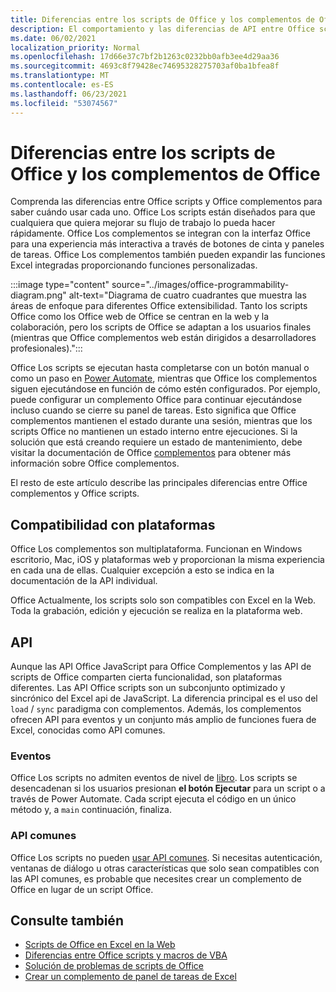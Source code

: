 ```yaml
---
title: Diferencias entre los scripts de Office y los complementos de Office
description: El comportamiento y las diferencias de API entre Office scripts y Office complementos.
ms.date: 06/02/2021
localization_priority: Normal
ms.openlocfilehash: 17d66e37c7bf2b1263c0232bb0afb3ee4d29aa36
ms.sourcegitcommit: 4693c8f79428ec74695328275703af0ba1bfea8f
ms.translationtype: MT
ms.contentlocale: es-ES
ms.lasthandoff: 06/23/2021
ms.locfileid: "53074567"
---
```

# <a name="differences-between-office-scripts-and-office-add-ins"></a>Diferencias entre los scripts de Office y los complementos de Office

Comprenda las diferencias entre Office scripts y Office complementos para saber cuándo usar cada uno. Office Los scripts están diseñados para que cualquiera que quiera mejorar su flujo de trabajo lo pueda hacer rápidamente. Office Los complementos se integran con la interfaz Office para una experiencia más interactiva a través de botones de cinta y paneles de tareas. Office Los complementos también pueden expandir las funciones Excel integradas proporcionando funciones personalizadas.

:::image type="content" source="../images/office-programmability-diagram.png" alt-text="Diagrama de cuatro cuadrantes que muestra las áreas de enfoque para diferentes Office extensibilidad. Tanto los scripts Office como los Office web de Office se centran en la web y la colaboración, pero los scripts de Office se adaptan a los usuarios finales (mientras que Office complementos web están dirigidos a desarrolladores profesionales).":::

Office Los scripts se ejecutan hasta completarse con un botón manual o como un paso en [Power Automate](https://flow.microsoft.com/), mientras que Office los complementos siguen ejecutándose en función de cómo estén configurados. Por ejemplo, puede configurar un complemento Office para continuar ejecutándose incluso cuando se cierre su panel de tareas. Esto significa que Office complementos mantienen el estado durante una sesión, mientras que los scripts Office no mantienen un estado interno entre ejecuciones. Si la solución que está creando requiere un estado de mantenimiento, debe visitar la documentación de Office [complementos](/office/dev/add-ins) para obtener más información sobre Office complementos.

El resto de este artículo describe las principales diferencias entre Office complementos y Office scripts.

## <a name="platform-support"></a>Compatibilidad con plataformas

Office Los complementos son multiplataforma. Funcionan en Windows escritorio, Mac, iOS y plataformas web y proporcionan la misma experiencia en cada una de ellas. Cualquier excepción a esto se indica en la documentación de la API individual.

Office Actualmente, los scripts solo son compatibles con Excel en la Web. Toda la grabación, edición y ejecución se realiza en la plataforma web.

## <a name="apis"></a>API

Aunque las API Office JavaScript para Office Complementos y las API de scripts de Office comparten cierta funcionalidad, son plataformas diferentes. Las API Office scripts son un subconjunto optimizado y sincrónico del Excel api de JavaScript. La diferencia principal es el uso del `load` / `sync` paradigma con complementos. Además, los complementos ofrecen API para eventos y un conjunto más amplio de funciones fuera de Excel, conocidas como API comunes.

### <a name="events"></a>Eventos

Office Los scripts no admiten eventos de nivel de [libro](/office/dev/add-ins/excel/excel-add-ins-events). Los scripts se desencadenan si los usuarios presionan **el botón Ejecutar** para un script o a través de Power Automate. Cada script ejecuta el código en un único método y, a `main` continuación, finaliza.

### <a name="common-apis"></a>API comunes

Office Los scripts no pueden [usar API comunes](/javascript/api/office). Si necesitas autenticación, ventanas de diálogo u otras características que solo sean compatibles con las API comunes, es probable que necesites crear un complemento de Office en lugar de un script Office.

## <a name="see-also"></a>Consulte también

- [Scripts de Office en Excel en la Web](../overview/excel.md)
- [Diferencias entre Office scripts y macros de VBA](vba-differences.md)
- [Solución de problemas de scripts de Office](../testing/troubleshooting.md)
- [Crear un complemento de panel de tareas de Excel](/office/dev/add-ins/quickstarts/excel-quickstart-jquery)
